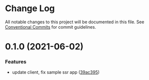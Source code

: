 # Change Log

All notable changes to this project will be documented in this file.
See [Conventional Commits](https://conventionalcommits.org) for commit guidelines.

# 0.1.0 (2021-06-02)


### Features

* update client, fix sample ssr app ([39ac395](https://github.com/amplitude/experiment-node-server/commit/39ac395167c67fb50767cddf4b3833466b1b2902))
